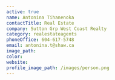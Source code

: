 ```yaml
---
active: true
name: Antonina Tihanenoka
contactTitle: Real Estate
company: Sutton Grp West Coast Realty
category: realestateagents
phoneOffice: 604-617-5748
email: antonina.t@shaw.ca
image_path:
color:
website:
profile_image_path: /images/person.png
---
```



